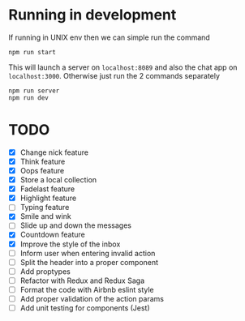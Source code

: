 # Running in development
If running in UNIX env then we can simple run the command
```
npm run start
```

This will launch a server on `localhost:8089` and also the chat app on `localhost:3000`.
Otherwise just run the 2 commands separately

```
npm run server
npm run dev
```

# TODO

- [X] Change nick feature
- [X] Think feature
- [X] Oops feature
- [X] Store a local collection
- [X] Fadelast feature
- [X] Highlight feature  
- [ ] Typing feature
- [X] Smile and wink
- [ ] Slide up and down the messages
- [X] Countdown feature
- [X] Improve the style of the inbox
- [ ] Inform user when entering invalid action
- [ ] Split the header into a proper component
- [ ] Add proptypes
- [ ] Refactor with Redux and Redux Saga
- [ ] Format the code with Airbnb eslint style
- [ ] Add proper validation of the action params
- [ ] Add unit testing for components (Jest)
